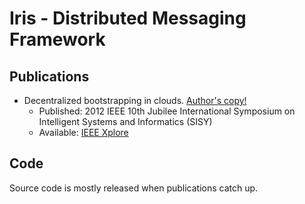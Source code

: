   Iris - Distributed Messaging Framework
==========================================

  Publications
----------------

 - Decentralized bootstrapping in clouds. [Author's copy!](https://github.com/downloads/karalabe/iris/2012%20-%20Szilagyi%20-%20Decentralized%20bootstrapping%20in%20clouds%20%28SISY12%29.pdf)
   - Published: 2012 IEEE 10th Jubilee International Symposium on Intelligent Systems and Informatics (SISY)
   - Available: [IEEE Xplore](http://dx.doi.org/10.1109/SISY.2012.6339529)

  Code
--------

Source code is mostly released when publications catch up.

